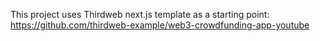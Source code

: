 This project uses Thirdweb next.js template as a starting point:
https://github.com/thirdweb-example/web3-crowdfunding-app-youtube

